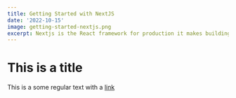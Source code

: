 ```yaml
---
title: Getting Started with NextJS
date: '2022-10-15'
image: getting-started-nextjs.png
excerpt: Nextjs is the React framework for production it makes building full React apps and sites a breeze and ships with built-in with SSR. 
---
```



# This is a title

This is a some regular text with a [link](http://google.com)